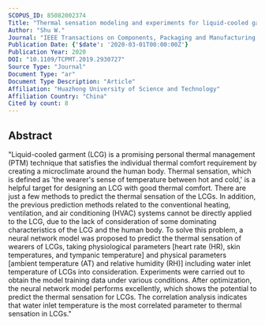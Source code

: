 ```yaml
---
SCOPUS_ID: 85082002374
Title: "Thermal sensation modeling and experiments for liquid-cooled garments"
Author: "Shu W."
Journal: "IEEE Transactions on Components, Packaging and Manufacturing Technology"
Publication Date: {'$date': '2020-03-01T00:00:00Z'}
Publication Year: 2020
DOI: "10.1109/TCPMT.2019.2930727"
Source Type: "Journal"
Document Type: "ar"
Document Type Description: "Article"
Affiliation: "Huazhong University of Science and Technology"
Affiliation Country: "China"
Cited by count: 8
---
```


## Abstract
"Liquid-cooled garment (LCG) is a promising personal thermal management (PTM) technique that satisfies the individual thermal comfort requirement by creating a microclimate around the human body. Thermal sensation, which is defined as 'the wearer's sense of temperature between hot and cold,' is a helpful target for designing an LCG with good thermal comfort. There are just a few methods to predict the thermal sensation of the LCGs. In addition, the previous prediction methods related to the conventional heating, ventilation, and air conditioning (HVAC) systems cannot be directly applied to the LCG, due to the lack of consideration of some dominating characteristics of the LCG and the human body. To solve this problem, a neural network model was proposed to predict the thermal sensation of wearers of LCGs, taking physiological parameters [heart rate (HR), skin temperatures, and tympanic temperature] and physical parameters [ambient temperature (AT) and relative humidity (RH)] including water inlet temperature of LCGs into consideration. Experiments were carried out to obtain the model training data under various conditions. After optimization, the neural network model performs excellently, which shows the potential to predict the thermal sensation for LCGs. The correlation analysis indicates that water inlet temperature is the most correlated parameter to thermal sensation in LCGs."
